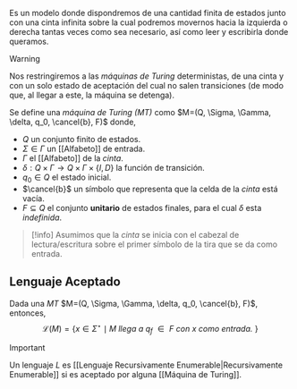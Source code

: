 Es un modelo donde dispondremos de una cantidad finita de estados junto con una cinta  infinita sobre la cual podremos movernos hacia la izquierda o derecha tantas veces como sea necesario, así como leer y escribirla donde queramos.

>[!warning] 
>Nos restringiremos a las *máquinas de Turing* deterministas, de una cinta y con un solo estado de aceptación del cual no salen transiciones (de modo que, al llegar a este, la máquina se detenga).

Se define una *máquina de Turing (MT)* como $M=(Q, \Sigma, \Gamma, \delta, q_0, \cancel{b}, F)$ donde,
- $Q$ un conjunto finito de estados.
- $\Sigma \in \Gamma$ un [[Alfabeto]] de entrada.
- $\Gamma$ el [[Alfabeto]] de la *cinta*.
- $\delta: Q \times \Gamma \rightarrow Q \times \Gamma \times \{I, D\}$ la función de transición. 
- $q_0 \in Q$ el estado inicial.
- $\cancel{b}$ un símbolo que representa que la celda de la *cinta* está vacía.
- $F \subseteq Q$ el conjunto **unitario** de estados finales, para el cual $\delta$ esta *indefinida*.

>[!info] 
>Asumimos que la *cinta* se inicia con el cabezal de lectura/escritura sobre el primer símbolo de la tira que se da como entrada.

## Lenguaje Aceptado

Dada una *MT* $M=(Q, \Sigma, \Gamma, \delta, q_0, \cancel{b}, F)$, entonces, $$\mathscr{L}(M)=\{x \in \Sigma^\star \mid M \textit{ llega a $q_f$ $\in$ F con x como entrada. }\}$$

>[!important] 
>Un lenguaje $L$ es [[Lenguaje Recursivamente Enumerable|Recursivamente Enumerable]] si es aceptado por alguna [[Máquina de Turing]].

